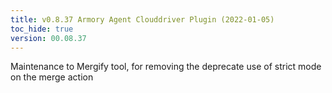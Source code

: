 ```yaml
---
title: v0.8.37 Armory Agent Clouddriver Plugin (2022-01-05)
toc_hide: true
version: 00.08.37
---
```


Maintenance to Mergify tool, for removing the deprecate use of strict mode on the merge action
